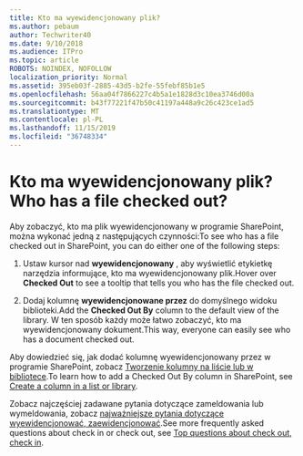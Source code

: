 ```yaml
---
title: Kto ma wyewidencjonowany plik?
ms.author: pebaum
author: Techwriter40
ms.date: 9/10/2018
ms.audience: ITPro
ms.topic: article
ROBOTS: NOINDEX, NOFOLLOW
localization_priority: Normal
ms.assetid: 395eb03f-2885-43d5-b2fe-55febf85b1e5
ms.openlocfilehash: 56aa04f7866227c4b5a1e1828d3c10ea3746d00a
ms.sourcegitcommit: b43f77221f47b50c41197a448a9c26c423ce1ad5
ms.translationtype: MT
ms.contentlocale: pl-PL
ms.lasthandoff: 11/15/2019
ms.locfileid: "36748334"
---
```

# <a name="who-has-a-file-checked-out"></a><span data-ttu-id="42106-102">Kto ma wyewidencjonowany plik?</span><span class="sxs-lookup"><span data-stu-id="42106-102">Who has a file checked out?</span></span>

<span data-ttu-id="42106-103">Aby zobaczyć, kto ma plik wyewidencjonowany w programie SharePoint, można wykonać jedną z następujących czynności:</span><span class="sxs-lookup"><span data-stu-id="42106-103">To see who has a file checked out in SharePoint, you can do either one of the following steps:</span></span>
  
1. <span data-ttu-id="42106-104">Ustaw kursor nad **wyewidencjonowany** , aby wyświetlić etykietkę narzędzia informujące, kto ma wyewidencjonowany plik.</span><span class="sxs-lookup"><span data-stu-id="42106-104">Hover over **Checked Out** to see a tooltip that tells you who has the file checked out.</span></span> 
    
2. <span data-ttu-id="42106-105">Dodaj kolumnę **wyewidencjonowane przez** do domyślnego widoku biblioteki.</span><span class="sxs-lookup"><span data-stu-id="42106-105">Add the **Checked Out By** column to the default view of the library.</span></span> <span data-ttu-id="42106-106">W ten sposób każdy może łatwo zobaczyć, kto ma wyewidencjonowany dokument.</span><span class="sxs-lookup"><span data-stu-id="42106-106">This way, everyone can easily see who has a document checked out.</span></span> 
    
<span data-ttu-id="42106-107">Aby dowiedzieć się, jak dodać kolumnę wyewidencjonowany przez w programie SharePoint, zobacz [Tworzenie kolumny na liście lub w bibliotece](https://go.microsoft.com/fwlink/?linkid=2019591).</span><span class="sxs-lookup"><span data-stu-id="42106-107">To learn how to add a Checked Out By column in SharePoint, see [Create a column in a list or library](https://go.microsoft.com/fwlink/?linkid=2019591).</span></span> 
  
<span data-ttu-id="42106-108">Zobacz najczęściej zadawane pytania dotyczące zameldowania lub wymeldowania, zobacz [najważniejsze pytania dotyczące wyewidencjonować, zaewidencjonować](https://go.microsoft.com/fwlink/?linkid=2018786).</span><span class="sxs-lookup"><span data-stu-id="42106-108">See more frequently asked questions about check in or check out, see [Top questions about check out, check in](https://go.microsoft.com/fwlink/?linkid=2018786).</span></span>
  

